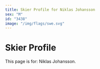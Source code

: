 ```yaml
---
title: Skier Profile for Niklas Johansson
sex: "M"
id: "3438"
image: "/img/flags/swe.svg" 
---
```


# Skier Profile

This page is for: Niklas Johansson.
    